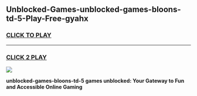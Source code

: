 
## Unblocked-Games-unblocked-games-bloons-td-5-Play-Free-gyahx
<h3>
<a href="https://premium76.site?title=unblocked-games-bloons-td-5&ref=20A">CLICK TO PLAY</a></h3>
<hr>

<h3>
<a href="https://premium76.site?title=unblocked-games-bloons-td-5&ref=20A">CLICK 2 PLAY</a>
  
</h3>

<a href="https://premium76.site?title=unblocked-games-bloons-td-5&ref=20A"><img src="https://clearcache.store/games.png"></a>


**unblocked-games-bloons-td-5 games unblocked: Your Gateway to Fun and Accessible Online Gaming**
